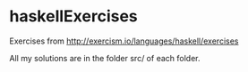 # haskellExercises
Exercises from http://exercism.io/languages/haskell/exercises

All my solutions are in the folder src/ of each folder.
